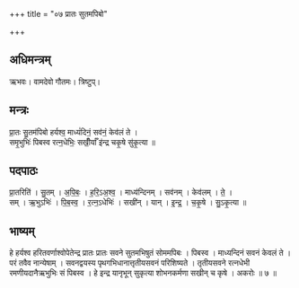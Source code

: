 +++
title = "०७ प्रातः सुतमपिबो"

+++
## अधिमन्त्रम्
ऋभवः। वामदेवो गौतमः। त्रिष्टुप्।

## मन्त्रः
प्रा॒तः सु॒तम॑पिबो हर्यश्व॒ माध्यं॑दिनं॒ सव॑नं॒ केव॑लं ते ।  
समृ॒भुभिः॑ पिबस्व रत्न॒धेभिः॒ सखीँ॒र्याँ इ॑न्द्र चकृ॒षे सु॑कृ॒त्या ॥

## पदपाठः
प्रा॒तरिति॑ । सु॒तम् । अ॒पि॒बः॒ । ह॒रि॒ऽअ॒श्व॒ । माध्य॑न्दिनम् । सव॑नम् । केव॑लम् । ते॒ ।  
सम् । ऋ॒भुऽभिः॑ । पि॒ब॒स्व॒ । र॒त्न॒ऽधेभिः॑ । सखी॑न् । यान् । इ॒न्द्र॒ । च॒कृ॒षे । सु॒ऽकृ॒त्या ॥

## भाष्यम्
हे हर्यश्व हरितवर्णाश्वोपेतेन्द्र प्रातः प्रातः सवने सुतमभिषुतं सोममपिबः । पिबस्व । माध्यन्दिनं सवनं केवलं ते । परं तवैव नान्येषाम् । सवनद्वयस्य पृथगभिधानात्तृतीयसवनं परिशिष्यते । तृतीयसवने रत्नधेभी रमणीयदानैऋभुभिः सं पिबस्व । हे इन्द्र यानृभून् सुकृत्या शोभनकर्मणा सखीन् च कृषे । अकरोः ॥ ७ ॥